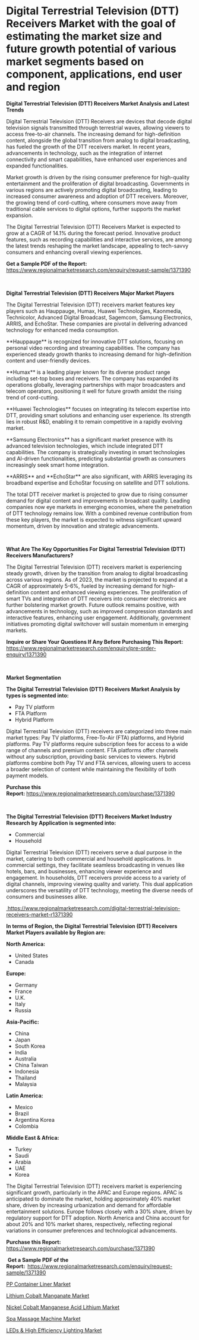 <p><h1>Digital Terrestrial Television (DTT) Receivers Market with the goal of estimating the market size and future growth potential of various market segments based on component, applications, end user and region</h1></p><p><strong>Digital Terrestrial Television (DTT) Receivers Market Analysis and Latest Trends</strong></p>
<p><p>Digital Terrestrial Television (DTT) Receivers are devices that decode digital television signals transmitted through terrestrial waves, allowing viewers to access free-to-air channels. The increasing demand for high-definition content, alongside the global transition from analog to digital broadcasting, has fueled the growth of the DTT receivers market. In recent years, advancements in technology, such as the integration of internet connectivity and smart capabilities, have enhanced user experiences and expanded functionalities.</p><p>Market growth is driven by the rising consumer preference for high-quality entertainment and the proliferation of digital broadcasting. Governments in various regions are actively promoting digital broadcasting, leading to increased consumer awareness and adoption of DTT receivers. Moreover, the growing trend of cord-cutting, where consumers move away from traditional cable services to digital options, further supports the market expansion.</p><p>The Digital Terrestrial Television (DTT) Receivers Market is expected to grow at a CAGR of 14.1% during the forecast period. Innovative product features, such as recording capabilities and interactive services, are among the latest trends reshaping the market landscape, appealing to tech-savvy consumers and enhancing overall viewing experiences.</p></p>
<p><strong>Get a Sample PDF of the Report:&nbsp;</strong> <a href="https://www.regionalmarketresearch.com/enquiry/request-sample/1371390">https://www.regionalmarketresearch.com/enquiry/request-sample/1371390</a></p>
<p>&nbsp;</p>
<p><strong>Digital Terrestrial Television (DTT) Receivers Major Market Players</strong></p>
<p><p>The Digital Terrestrial Television (DTT) receivers market features key players such as Hauppauge, Humax, Huawei Technologies, Kaonmedia, Technicolor, Advanced Digital Broadcast, Sagemcom, Samsung Electronics, ARRIS, and EchoStar. These companies are pivotal in delivering advanced technology for enhanced media consumption.</p><p>**Hauppauge** is recognized for innovative DTT solutions, focusing on personal video recording and streaming capabilities. The company has experienced steady growth thanks to increasing demand for high-definition content and user-friendly devices. </p><p>**Humax** is a leading player known for its diverse product range including set-top boxes and receivers. The company has expanded its operations globally, leveraging partnerships with major broadcasters and telecom operators, positioning it well for future growth amidst the rising trend of cord-cutting.</p><p>**Huawei Technologies** focuses on integrating its telecom expertise into DTT, providing smart solutions and enhancing user experience. Its strength lies in robust R&D, enabling it to remain competitive in a rapidly evolving market.</p><p>**Samsung Electronics** has a significant market presence with its advanced television technologies, which include integrated DTT capabilities. The company is strategically investing in smart technologies and AI-driven functionalities, predicting substantial growth as consumers increasingly seek smart home integration.</p><p>**ARRIS** and **EchoStar** are also significant, with ARRIS leveraging its broadband expertise and EchoStar focusing on satellite and DTT solutions. </p><p>The total DTT receiver market is projected to grow due to rising consumer demand for digital content and improvements in broadcast quality. Leading companies now eye markets in emerging economies, where the penetration of DTT technology remains low. With a combined revenue contribution from these key players, the market is expected to witness significant upward momentum, driven by innovation and strategic advancements.</p></p>
<p>&nbsp;</p>
<p><strong>What Are The Key Opportunities For Digital Terrestrial Television (DTT) Receivers Manufacturers?</strong></p>
<p><p>The Digital Terrestrial Television (DTT) receivers market is experiencing steady growth, driven by the transition from analog to digital broadcasting across various regions. As of 2023, the market is projected to expand at a CAGR of approximately 5-6%, fueled by increasing demand for high-definition content and enhanced viewing experiences. The proliferation of smart TVs and integration of DTT receivers into consumer electronics are further bolstering market growth. Future outlook remains positive, with advancements in technology, such as improved compression standards and interactive features, enhancing user engagement. Additionally, government initiatives promoting digital switchover will sustain momentum in emerging markets.</p></p>
<p><strong>Inquire or Share Your Questions If Any Before Purchasing This Report:</strong> <a href="https://www.regionalmarketresearch.com/enquiry/pre-order-enquiry/1371390">https://www.regionalmarketresearch.com/enquiry/pre-order-enquiry/1371390</a></p>
<p>&nbsp;</p>
<p><strong>Market Segmentation</strong></p>
<p><strong>The Digital Terrestrial Television (DTT) Receivers Market Analysis by types is segmented into:</strong></p>
<p><ul><li>Pay TV platform</li><li>FTA Platform</li><li>Hybrid Platform</li></ul></p>
<p><p>Digital Terrestrial Television (DTT) receivers are categorized into three main market types: Pay TV platforms, Free-To-Air (FTA) platforms, and Hybrid platforms. Pay TV platforms require subscription fees for access to a wide range of channels and premium content. FTA platforms offer channels without any subscription, providing basic services to viewers. Hybrid platforms combine both Pay TV and FTA services, allowing users to access a broader selection of content while maintaining the flexibility of both payment models.</p></p>
<p><strong>Purchase this Report:&nbsp;</strong><a href="https://www.regionalmarketresearch.com/purchase/1371390">https://www.regionalmarketresearch.com/purchase/1371390</a></p>
<p>&nbsp;</p>
<p><strong>The Digital Terrestrial Television (DTT) Receivers Market Industry Research by Application is segmented into:</strong></p>
<p><ul><li>Commercial</li><li>Household</li></ul></p>
<p><p>Digital Terrestrial Television (DTT) receivers serve a dual purpose in the market, catering to both commercial and household applications. In commercial settings, they facilitate seamless broadcasting in venues like hotels, bars, and businesses, enhancing viewer experience and engagement. In households, DTT receivers provide access to a variety of digital channels, improving viewing quality and variety. This dual application underscores the versatility of DTT technology, meeting the diverse needs of consumers and businesses alike.</p></p>
<p><a href="https://www.regionalmarketresearch.com/digital-terrestrial-television-receivers-market-r1371390">&nbsp;https://www.regionalmarketresearch.com/digital-terrestrial-television-receivers-market-r1371390</a></p>
<p><strong>In terms of Region, the Digital Terrestrial Television (DTT) Receivers Market Players available by Region are:</strong></p>
<p>
    <p> <strong> North America: </strong>
        <ul>
            <li>United States</li>
            <li>Canada</li>
        </ul>
        </p> 
    <p> <strong> Europe: </strong>
        <ul>
            <li>Germany</li>
            <li>France</li>
            <li>U.K.</li>
            <li>Italy</li>
            <li>Russia</li>
        </ul>
        </p> 
    <p> <strong> Asia-Pacific: </strong>
        <ul>
            <li>China</li>
            <li>Japan</li>
            <li>South Korea</li>
            <li>India</li>
            <li>Australia</li>
            <li>China Taiwan</li>
            <li>Indonesia</li>
            <li>Thailand</li>
            <li>Malaysia</li>
        </ul>
        </p> 
    <p> <strong> Latin America: </strong>
        <ul>
            <li>Mexico</li>
            <li>Brazil</li>
            <li>Argentina Korea</li>
            <li>Colombia</li>
        </ul>
        </p> 
    <p> <strong> Middle East & Africa: </strong>
        <ul>
            <li>Turkey</li>
            <li>Saudi</li>
            <li>Arabia</li>
            <li>UAE</li>
            <li>Korea</li>
        </ul>
    </p>
    </p>
<p><p>The Digital Terrestrial Television (DTT) receivers market is experiencing significant growth, particularly in the APAC and Europe regions. APAC is anticipated to dominate the market, holding approximately 40% market share, driven by increasing urbanization and demand for affordable entertainment solutions. Europe follows closely with a 30% share, driven by regulatory support for DTT adoption. North America and China account for about 20% and 10% market shares, respectively, reflecting regional variations in consumer preferences and technological advancements.</p></p>
<p><strong>Purchase this Report: </strong><a href="https://www.regionalmarketresearch.com/purchase/1371390">https://www.regionalmarketresearch.com/purchase/1371390</a></p>
<p>&nbsp;<strong>Get a Sample PDF of the Report:&nbsp;&nbsp;</strong><a href="https://www.regionalmarketresearch.com/enquiry/request-sample/1371390">https://www.regionalmarketresearch.com/enquiry/request-sample/1371390</a></p>
<p><strong></strong></p>
<p><p><a href="https://www.linkedin.com/pulse/global-pp-container-liner-market-trends-innovations-forward-looking-y2jye?trackingId=65kQB3QOSfybS21TKPoiNA%3D%3D">PP Container Liner Market</a></p><p><a href="https://issuu.com/reportprime-2/docs/lithium-cobalt-manganate-market-siz_aefbd650cac464">Lithium Cobalt Manganate Market</a></p><p><a href="https://issuu.com/reportprime-2/docs/nickel-cobalt-manganese-acid-lithiu_e3a1d2c87ef50b">Nickel Cobalt Manganese Acid Lithium Market</a></p><p><a href="https://www.linkedin.com/pulse/global-spa-massage-machine-market-focus-product-type-dhghe?trackingId=ifmt0gRCQJ68O5M%2BPStWVQ%3D%3D">Spa Massage Machine Market</a></p><p><a href="https://medium.com/@georgelawrrkfxh/insights-into-the-leds-high-efficiency-lighting-market-size-which-is-expanding-with-a-11-7-7c959b5c75fb?postPublishedType=repub">LEDs & High Efficiency Lighting Market</a></p></p>